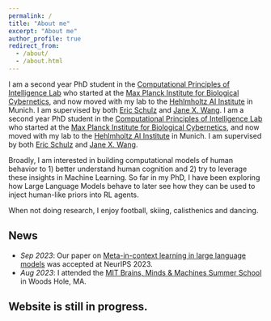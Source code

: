 ```yaml
---
permalink: /
title: "About me"
excerpt: "About me"
author_profile: true
redirect_from: 
  - /about/
  - /about.html
---
```


I am a second year PhD student in the [Computational Principles of Intelligence Lab](http://cpilab.org/) who started at the [Max Planck Institute for Biological Cybernetics](https://www.kyb.tuebingen.mpg.de/en), and now moved with my lab to the [Hehlmholtz AI Institute](https://www.helmholtz.ai/) in Munich. I am supervised by both [Eric Schulz](https://cpilab.org/eric.html) and [Jane X. Wang](http://www.janexwang.com/).
I am a second year PhD student in the [Computational Principles of Intelligence Lab](http://cpilab.org/) who started at the [Max Planck Institute for Biological Cybernetics](https://www.kyb.tuebingen.mpg.de/en), and now moved with my lab to the [Hehlmholtz AI Institute](https://www.helmholtz.ai/) in Munich. I am supervised by both [Eric Schulz](https://cpilab.org/eric.html) and [Jane X. Wang](http://www.janexwang.com/). 

Broadly, I am interested in building computational models of human behavior to 1) better understand human cognition and 2) try to leverage these insights in Machine Learning. So far in my PhD, I have been exploring how Large Language Models behave to later see how they can be used to inject human-like priors into RL agents.

When not doing research, I enjoy football, skiing, calisthenics and dancing. 

## News

- *Sep 2023*: Our paper on [Meta-in-context learning in large language models](https://arxiv.org/pdf/2305.12907.pdf) was accepted at NeurIPS 2023.
- *Aug 2023*: I attended the [MIT Brains, Minds & Machines Summer School](https://cbmm.mit.edu/summer-school) in Woods Hole, MA.

## Website is still in progress.